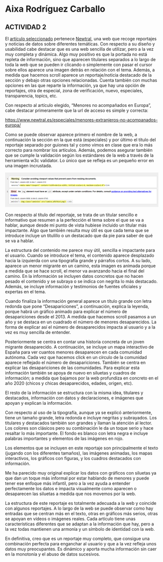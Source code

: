 # Aixa Rodríguez Carballo

## ACTIVIDAD 2

El [artículo seleccionado](https://www.newtral.es/especiales/menores-extranjeros-no-acompanados-europa/) pertenece [Newtral](https://www.newtral.es/), una web que recoge reportajes y noticias de datos sobre diferentes temáticas. Con respecto a su diseño y usabilidad cabe destacar que es una web sencilla de utilizar, pero a la vez muy completa y dinámica. Algo muy positivo es que la portada no está repleta de información, sino que aparecen titulares separados a lo largo de toda la web que se pueden ir clicando o simplemente con pasar el cursor sobre ellos aparece una imagen detrás en relación con el tema. Además, a medida que hacemos scroll aparece un reportaje/noticia destacado de la sección y debajo otras opciones relacionadas. Cuenta también con muchas opciones en las que reparte la información, ya que hay una opción de reportajes, otra de especial, zona de verificación, nuevo, especiales, transparencia, topics, etc.

Con respecto al artículo elegido, “Menores no acompañados en Europa”, cabe destacar primeramente que la url de acceso es simple y correcta:

<https://www.newtral.es/especiales/menores-extranjeros-no-acompanados-europa/>

Como se puede observar aparece primero el nombre de la web, a continuación la sección en la que está (especiales) y por último el título del reportaje separado por guiones tal y como vimos en clase que era lo más correcto para nombrar los artículos. Además, podemos asegurar también que se cumple la validación según los estándares de la web a través de la herramienta w3c validator. Lo único que se refleja es un pequeño error en una imagen incrustada.

![Imagen w3c validator](actividad-2-foto.png)

Con respecto al título del reportaje, se trata de un titular sencillo e informativo que resumen a la perfección el tema sobre el que se va a hablar, aunque desde mi punto de vista hubiese incluido un titular más impactante. Algo que también resulta muy útil es que cada tema que se introduce incluye un titulillo o un destacado que da pie para saber de qué se va a hablar.

La estructura del contenido me parece muy útil, sencilla e impactante para el usuario. Cuando se introduce el tema, el contenido aparece desplazado hacia la izquierda con una tipografía grande y párrafos cortos. A su lado, aparece un menor migrante en un camino, esta imagen es animada porque a medida que se hace scroll, el menor va avanzando hacia el final del camino. En la información se incluyen datos concretos que no hacen pesado el contenido y se subraya o se indica con negrita lo más destacado. Además, se incluye información y testimonios de fuentes oficiales y expertas en el tema.

Cuando finaliza la información general aparece un título grande con letra redonda que pone “Desapariciones”, a continuación, explica la leyenda, porque habrá un gráfico animado para explicar el número de desapariciones desde el 2013. A medida que hacemos scroll pasamos a un año y se destaca en un cuadrado el número de menores desaparecidos. La forma de explicar así el número de desaparecidos impacta al usuario y a la vez es muy sencilla de entender.

Posteriormente se centra en contar una historia concreta de un joven migrante desaparecido. A continuación, se incluye un mapa interactivo de España para ver cuantos menores desaparecen en cada comunidad autónoma. Cada vez que hacemos click en un círculo de la comunidad aparece reflejado el número de desapariciones. También se centra en explicar las desapariciones de las comunidades. Para explicar esta información también se apoya de nuevo en siluetas y cuadros de información; a medida que bajamos por la web profundiza en concreto en el año 2020 (chicos y chicas desaparecidos, edades, origen, etc).

El resto de la información se estructura con la misma idea, titulares y destacados, información con datos y declaraciones, e imágenes que apoyan y explican la información.

Con respecto al uso de la tipografía, aunque ya se explicó anteriormente, tiene un tamaño grande, letra redonda e incluye negritas y subrayados. Los titulares y destacados también son grandes y llaman la atención al lector. Los colores son clásicos pero su combinación le da un toque serio y hace resaltar lo más importante. El fondo es blanco con letra negra e incluye palabras importantes y elementos de las imágenes en rojo.

Los elementos que se incluyen en este reportaje son principalmente el texto (jugando con los diferentes tamaños), las imágenes animadas, los mapas interactivos, los gráficos con figuras, y los cuadros destacados con información.

Me ha parecido muy original explicar los datos con gráficos con siluetas ya que dan un toque más informal por estar hablando de menores y puede tener ese enfoque más infantil, pero a la vez ayuda a entender perfectamente los datos e impacta visualmente como aparecen o desaparecen las siluetas a medida que nos movemos por la web.

La estructura de este reportaje es totalmente adecuada a la web y coincide con algunos reportajes. A lo largo de la web se puede observar como hay entradas que se centran más en el texto, otras en gráficos más serios, otras se apoyan en vídeos o imágenes reales. Cada artículo tiene unas características diferentes que se adaptan a la información que hay, pero a la vez todas mantienen una armonía y un símbolo de identidad con la web.

En definitiva, creo que es un reportaje muy completo, que consigue una combinación perfecta para enganchar al usuario y que a la vez refleja unos datos muy preocupantes. Es dinámico y aporta mucha información sin caer en la monotonía y el abuso de datos sucesivos.






